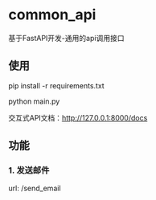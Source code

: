 # common_api
基于FastAPI开发-通用的api调用接口

## 使用
pip install -r requirements.txt

python main.py

交互式API文档：http://127.0.0.1:8000/docs

## 功能

### 1. 发送邮件
url: /send_email

